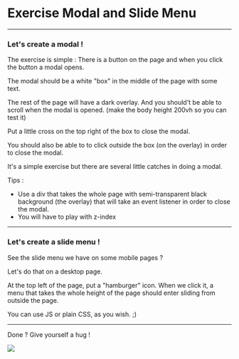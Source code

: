 # Exercise Modal and Slide Menu

---

### Let's create a modal !

The exercise is simple :
There is a button on the page and when you click the button a modal opens.

The modal should be a white "box" in the middle of the page with some text.

The rest of the page will have a dark overlay. And you should't be able to scroll when the modal is opened. (make the body height 200vh so you can test it)

Put a little cross on the top right of the box to close the modal.

You should also be able to to click outside the box (on the overlay) in order to close the modal.

It's a simple exercise but there are several little catches in doing a modal.

Tips :

- Use a div that takes the whole page with semi-transparent black background (the overlay) that will take an event listener in order to close the modal.
- You will have to play with z-index

---

### Let's create a slide menu !

See the slide menu we have on some mobile pages ?

Let's do that on a desktop page.

At the top left of the page, put a "hamburger" icon. When we click it, a menu that takes the whole height of the page should enter sliding from outside the page.

You can use JS or plain CSS, as you wish. ;)

---

Done ? Give yourself a hug !

![](https://media.giphy.com/media/Q5FpyePxey4EG4ek30/giphy.gif)
